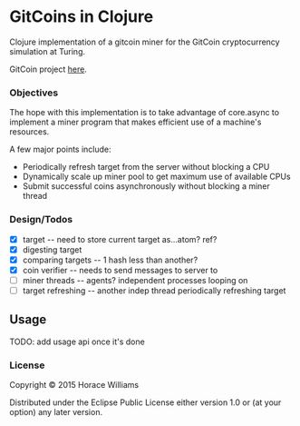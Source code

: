 # GitCoins in Clojure

Clojure implementation of a gitcoin miner for the GitCoin cryptocurrency
simulation at Turing.

GitCoin project [here](https://github.com/worace/git-coin).

### Objectives

The hope with this implementation is to take advantage of core.async
to implement a miner program that makes efficient use of a machine's resources.

A few major points include:

* Periodically refresh target from the server without blocking a CPU
* Dynamically scale up miner pool to get maximum use of available CPUs
* Submit successful coins asynchronously without blocking a miner thread

### Design/Todos

* [X] target -- need to store current target as...atom? ref?
* [X] digesting target
* [X] comparing targets -- 1 hash less than another?
* [X] coin verifier -- needs to send messages to server to 
* [ ] miner threads -- agents? independent processes looping on
* [ ] target refreshing -- another indep thread periodically refreshing target

## Usage

TODO: add usage api once it's done

### License

Copyright © 2015 Horace Williams

Distributed under the Eclipse Public License either version 1.0 or (at
your option) any later version.
